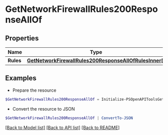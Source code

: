 # GetNetworkFirewallRules200ResponseAllOf
## Properties

Name | Type | Description | Notes
------------ | ------------- | ------------- | -------------
**Rules** | [**GetNetworkFirewallRules200ResponseAllOfRulesInner[]**](GetNetworkFirewallRules200ResponseAllOfRulesInner.md) |  | [optional] 

## Examples

- Prepare the resource
```powershell
$GetNetworkFirewallRules200ResponseAllOf = Initialize-PSOpenAPIToolsGetNetworkFirewallRules200ResponseAllOf  -Rules null
```

- Convert the resource to JSON
```powershell
$GetNetworkFirewallRules200ResponseAllOf | ConvertTo-JSON
```

[[Back to Model list]](../README.md#documentation-for-models) [[Back to API list]](../README.md#documentation-for-api-endpoints) [[Back to README]](../README.md)

